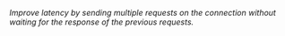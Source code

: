 *Improve latency by sending multiple requests on the connection without waiting for the response of the previous requests.*
